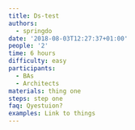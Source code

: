 ```yaml
---
title: Ds-test
authors:
  - springdo
date: '2018-08-03T12:27:37+01:00'
people: '2'
time: 6 hours
difficulty: easy
participants:
  - BAs
  - Architects
materials: thing one
steps: step one
faq: Qyestuion?
examples: Link to things
---
```


